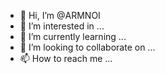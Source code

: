 - 👋 Hi, I’m @ARMNOI
- 👀 I’m interested in ...
- 🌱 I’m currently learning ...
- 💞️ I’m looking to collaborate on ...
- 📫 How to reach me ...

<!---
ARMNOI/ARMNOI is a ✨ special ✨ repository because its `README.md` (this file) appears on your GitHub profile.
You can click the Preview link to take a look at your changes.
--->
